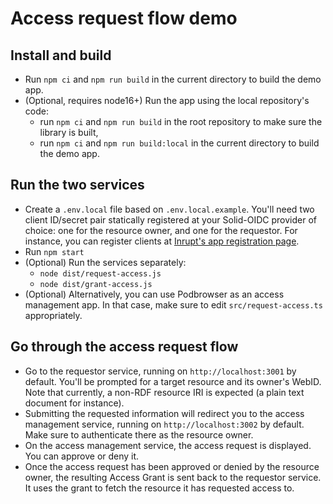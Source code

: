 # Access request flow demo

## Install and build

- Run `npm ci` and `npm run build` in the current directory to build the demo app.
- (Optional, requires node16+) Run the app using the local repository's code:
  - run `npm ci` and `npm run build` in the root repository to make sure the library is built,
  - run `npm ci` and `npm run build:local` in the current directory to build the demo app.


## Run the two services

- Create a `.env.local` file based on `.env.local.example`. You'll need two client ID/secret pair
  statically registered at your Solid-OIDC provider of choice: one for the resource
  owner, and one for the requestor. For instance, you can register clients at
  [Inrupt's app registration page](https://broker.pod.inrupt.com/registration.html).
- Run `npm start`
- (Optional) Run the services separately:
  - `node dist/request-access.js`
  - `node dist/grant-access.js`
- (Optional) Alternatively, you can use Podbrowser as an access management app. In that case,
  make sure to edit `src/request-access.ts` appropriately.


## Go through the access request flow

- Go to the requestor service, running on `http://localhost:3001` by default. You'll
  be prompted for a target resource and its owner's WebID. Note that currently,
  a non-RDF resource IRI is expected (a plain text document for instance).
- Submitting the requested information will redirect you to the access management service,
  running on `http://localhost:3002` by default. Make sure to authenticate there as the
  resource owner.
- On the access management service, the access request is displayed. You can approve
  or deny it.
- Once the access request has been approved or denied by the resource owner, the
  resulting Access Grant is sent back to the requestor service. It uses the grant
  to fetch the resource it has requested access to.
